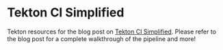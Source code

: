 # Tekton CI Simplified

Tekton resources for the blog post on [Tekton CI Simplified](https://hashnode.com/post/tekton-ci-simplified-ckzleauyw0n6beks1diq6ejvv). Please refer to the blog post for a complete walkthrough of the pipeline and more!
